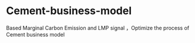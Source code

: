 # Cement-business-model
Based Marginal Carbon Emission and LMP signal ，Optimize the process of Cement business model

